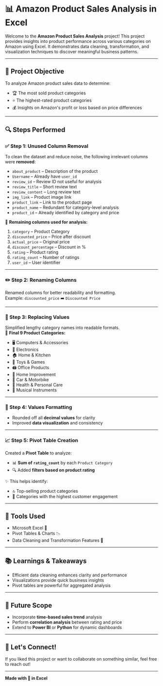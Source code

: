 # 📊 Amazon Product Sales Analysis in Excel

Welcome to the **Amazon Product Sales Analysis** project! This project provides insights into product performance across various categories on Amazon using Excel. It demonstrates data cleaning, transformation, and visualization techniques to discover meaningful business patterns.

---

## 🧠 Project Objective

To analyze Amazon product sales data to determine:
- 🏆 The most sold product categories  
- ⭐ The highest-rated product categories  
- 💰 Insights on Amazon's profit or loss based on price differences

---

## 🔍 Steps Performed

### ✅ Step 1: Unused Column Removal

To clean the dataset and reduce noise, the following irrelevant columns were **removed**:

- `about_product` – Description of the product  
- `Username` – Already have `user_id`  
- `review_id` – Review ID not useful for analysis  
- `review_title` – Short review text  
- `review_content` – Long review text  
- `img_link` – Product image link  
- `product_link` – Link to the product page  
- `product_name` – Redundant for category-level analysis  
- `product_id` – Already identified by category and price  

🎯 **Remaining columns used for analysis:**

1. `category` – Product Category  
2. `discounted_price` – Price after discount  
3. `actual_price` – Original price  
4. `discount_percentage` – Discount in %  
5. `rating` – Product rating  
6. `rating_count` – Number of ratings  
7. `user_id` – User identifier  

---

### ✏️ Step 2: Renaming Columns

Renamed columns for better readability and formatting.  
Example: `discounted_price` ➡️ `Discounted Price`

---

### 🔁 Step 3: Replacing Values

Simplified lengthy category names into readable formats.  
🎯 **Final 9 Product Categories:**

- 🖥️ Computers & Accessories  
- 📱 Electronics  
- 🏠 Home & Kitchen  
- 🧸 Toys & Games  
- 🖨️ Office Products  
- 🔧 Home Improvement  
- 🚗 Car & Motorbike  
- 🧼 Health & Personal Care  
- 🎸 Musical Instruments  

---

### 🔢 Step 4: Values Formatting

- Rounded off all **decimal values** for clarity  
- Improved **data visualization** and consistency  

---

### 📈 Step 5: Pivot Table Creation

Created a **Pivot Table** to analyze:
- 📊 **Sum of `rating_count`** by each `Product Category`
- 🔍 Added **filters based on product rating**

✨ This helps identify:
- 🔝 Top-selling product categories
- 👥 Categories with the highest customer engagement

---

## 📌 Tools Used

- Microsoft Excel 🧮  
- Pivot Tables & Charts 📉  
- Data Cleaning and Transformation Features 🧼  

---

## 📚 Learnings & Takeaways

- Efficient data cleaning enhances clarity and performance  
- Visualizations provide quick business insights  
- Pivot tables are powerful for aggregated analysis  

---

## 🚀 Future Scope

- Incorporate **time-based sales trend** analysis  
- Perform **correlation analysis** between rating and price  
- Extend to **Power BI** or **Python** for dynamic dashboards

---

## 🤝 Let's Connect!

If you liked this project or want to collaborate on something similar, feel free to reach out!

---

**Made with 💙 in Excel**

